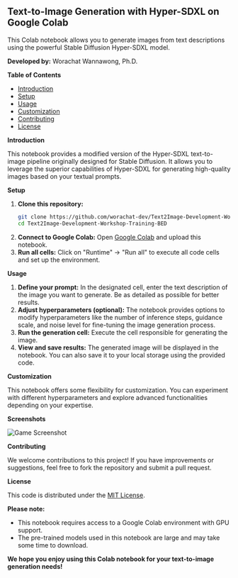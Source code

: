 ## Text-to-Image Generation with Hyper-SDXL on Google Colab

This Colab notebook allows you to generate images from text descriptions using the powerful Stable Diffusion Hyper-SDXL model. 

**Developed by:** Worachat Wannawong, Ph.D.

**Table of Contents**

* [Introduction](#introduction)
* [Setup](#setup)
* [Usage](#usage)
* [Customization](#customization)
* [Contributing](#contributing)
* [License](#license)

**Introduction**

This notebook provides a modified version of the Hyper-SDXL text-to-image pipeline originally designed for Stable Diffusion. It allows you to leverage the superior capabilities of Hyper-SDXL for generating high-quality images based on your textual prompts.

**Setup**

1. **Clone this repository:**
    ```bash
    git clone https://github.com/worachat-dev/Text2Image-Development-Workshop-Training-BED.git
    cd Text2Image-Development-Workshop-Training-BED
    ```
2. **Connect to Google Colab:**
    Open [Google Colab](https://colab.research.google.com/) and upload this notebook.
3. **Run all cells:**
    Click on "Runtime" -> "Run all" to execute all code cells and set up the environment.

**Usage**

1. **Define your prompt:**
    In the designated cell, enter the text description of the image you want to generate. Be as detailed as possible for better results.
2. **Adjust hyperparameters (optional):**
    The notebook provides options to modify hyperparameters like the number of inference steps, guidance scale, and noise level for fine-tuning the image generation process.
3. **Run the generation cell:**
    Execute the cell responsible for generating the image.
4. **View and save results:**
    The generated image will be displayed in the notebook. You can also save it to your local storage using the provided code.

**Customization**

This notebook offers some flexibility for customization. You can experiment with different hyperparameters and explore advanced functionalities depending on your expertise.

**Screenshots**

![Game Screenshot](.My_NoodleV01.png)

**Contributing**

We welcome contributions to this project! If you have improvements or suggestions, feel free to fork the repository and submit a pull request.

**License**

This code is distributed under the [MIT License](https://opensource.org/licenses/MIT).

**Please note:**

* This notebook requires access to a Google Colab environment with GPU support.
* The pre-trained models used in this notebook are large and may take some time to download.

**We hope you enjoy using this Colab notebook for your text-to-image generation needs!**

